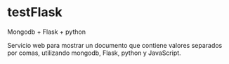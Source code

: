 # testFlask
Mongodb + Flask + python 

Servicio web para mostrar un documento que contiene valores separados por comas, utilizando mongodb, Flask, python y JavaScript.
